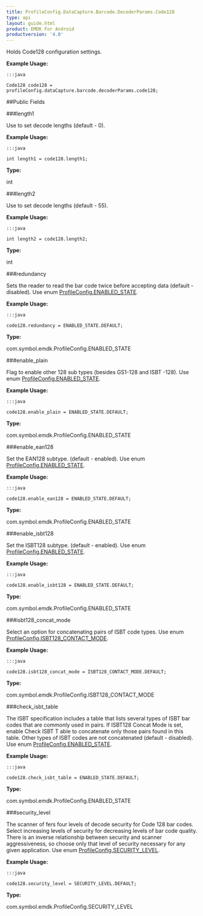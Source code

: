 ```yaml
---
title: ProfileConfig.DataCapture.Barcode.DecoderParams.Code128
type: api
layout: guide.html
product: EMDK For Android
productversion: '4.0'
---
```



Holds Code128 configuration settings. 
 
 

**Example Usage:**
	
	:::java
	
	Code128 code128 = profileConfig.dataCapture.barcode.decoderParams.code128;
	


##Public Fields

###length1

Use to set decode lengths (default - 0).
 
 

**Example Usage:**
	
	:::java
	
	int length1 = code128.length1;
	


**Type:**

int

###length2

Use to set decode lengths (default - 55).
 
 

**Example Usage:**
	
	:::java
	
	int length2 = code128.length2;
	


**Type:**

int

###redundancy

Sets the reader to read the bar code twice before accepting data (default - disabled).
 Use enum [ ProfileConfig.ENABLED_STATE](../ProfileConfig-ENABLED_STATE). 
 
 

**Example Usage:**
	
	:::java
	
	code128.redundancy = ENABLED_STATE.DEFAULT;
	


**Type:**

com.symbol.emdk.ProfileConfig.ENABLED_STATE

###enable_plain

Flag to enable other 128 sub types (besides GS1-128 and ISBT -128).
 Use enum [ ProfileConfig.ENABLED_STATE](../ProfileConfig-ENABLED_STATE). 
 
 

**Example Usage:**
	
	:::java
	
	code128.enable_plain = ENABLED_STATE.DEFAULT;
	


**Type:**

com.symbol.emdk.ProfileConfig.ENABLED_STATE

###enable_ean128

Set the EAN128 subtype. (default - enabled).
 Use enum [ ProfileConfig.ENABLED_STATE](../ProfileConfig-ENABLED_STATE). 
 
 

**Example Usage:**
	
	:::java
	
	code128.enable_ean128 = ENABLED_STATE.DEFAULT;
	


**Type:**

com.symbol.emdk.ProfileConfig.ENABLED_STATE

###enable_isbt128

Set the ISBT128 subtype. (default - enabled).
 Use enum [ ProfileConfig.ENABLED_STATE](../ProfileConfig-ENABLED_STATE). 
 
 

**Example Usage:**
	
	:::java
	
	code128.enable_isbt128 = ENABLED_STATE.DEFAULT;
	


**Type:**

com.symbol.emdk.ProfileConfig.ENABLED_STATE

###isbt128_concat_mode

Select an option for concatenating pairs of ISBT code types.
 Use enum [ ProfileConfig.ISBT128_CONTACT_MODE](../ProfileConfig-ISBT128_CONTACT_MODE). 
 
 

**Example Usage:**
	
	:::java
	
	code128.isbt128_concat_mode = ISBT128_CONTACT_MODE.DEFAULT;
	


**Type:**

com.symbol.emdk.ProfileConfig.ISBT128_CONTACT_MODE

###check_isbt_table

The ISBT specification includes a table that lists several types of ISBT bar codes that are commonly used in pairs. 
 If ISBT128 Concat Mode is set, enable Check ISBT T able to concatenate only those pairs found in this table. 
 Other types of ISBT codes are not concatenated (default - disabled).
 Use enum [ ProfileConfig.ENABLED_STATE](../ProfileConfig-ENABLED_STATE). 
 
 

**Example Usage:**
	
	:::java
	
	code128.check_isbt_table = ENABLED_STATE.DEFAULT;
	


**Type:**

com.symbol.emdk.ProfileConfig.ENABLED_STATE

###security_level

The scanner of fers four levels of decode security for Code 128 bar codes. 
 Select increasing levels of security for decreasing levels of bar code quality. 
 There is an inverse relationship between security and scanner aggressiveness, 
 so choose only that level of security necessary for any given application. 
 Use enum [ ProfileConfig.SECURITY_LEVEL](../ProfileConfig-SECURITY_LEVEL). 
 
 

**Example Usage:**
	
	:::java
	
	code128.security_level = SECURITY_LEVEL.DEFAULT;
	


**Type:**

com.symbol.emdk.ProfileConfig.SECURITY_LEVEL









